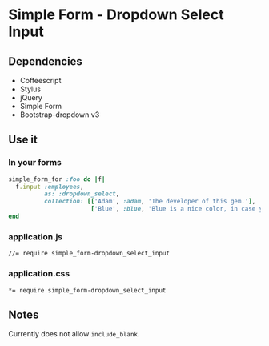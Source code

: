 Simple Form - Dropdown Select Input
=======

## Dependencies
- Coffeescript
- Stylus
- jQuery
- Simple Form
- Bootstrap-dropdown v3

## Use it

### In your forms
```ruby
simple_form_for :foo do |f|
  f.input :employees,
          as: :dropdown_select,
          collection: [['Adam', :adam, 'The developer of this gem.'],
                       ['Blue', :blue, 'Blue is a nice color, in case you were wondering.']]
end
```

### application.js
```
//= require simple_form-dropdown_select_input
```

### application.css
```
*= require simple_form-dropdown_select_input
```

## Notes
Currently does not allow `include_blank`.

